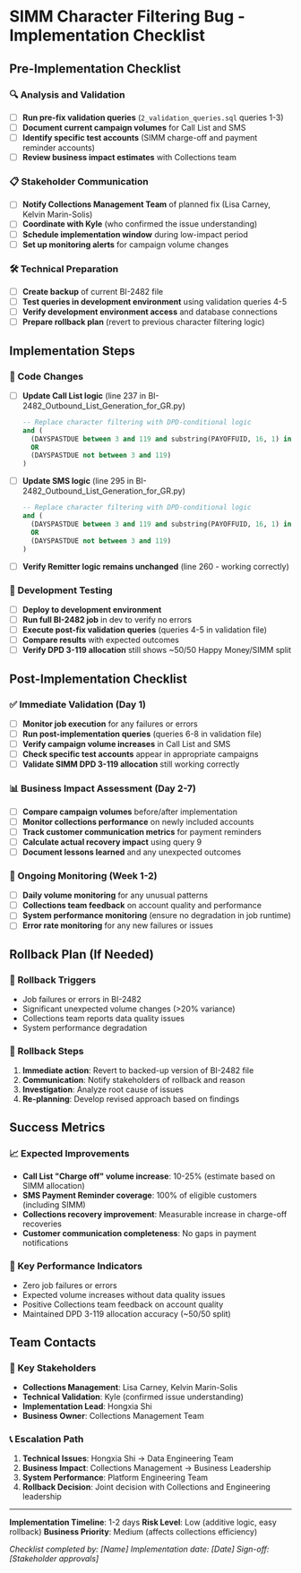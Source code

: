 # SIMM Character Filtering Bug - Implementation Checklist

## Pre-Implementation Checklist

### 🔍 Analysis and Validation
- [ ] **Run pre-fix validation queries** (`2_validation_queries.sql` queries 1-3)
- [ ] **Document current campaign volumes** for Call List and SMS
- [ ] **Identify specific test accounts** (SIMM charge-off and payment reminder accounts)
- [ ] **Review business impact estimates** with Collections team

### 📋 Stakeholder Communication
- [ ] **Notify Collections Management Team** of planned fix (Lisa Carney, Kelvin Marin-Solis)
- [ ] **Coordinate with Kyle** (who confirmed the issue understanding)
- [ ] **Schedule implementation window** during low-impact period
- [ ] **Set up monitoring alerts** for campaign volume changes

### 🛠️ Technical Preparation
- [ ] **Create backup** of current BI-2482 file
- [ ] **Test queries in development environment** using validation queries 4-5
- [ ] **Verify development environment access** and database connections
- [ ] **Prepare rollback plan** (revert to previous character filtering logic)

## Implementation Steps

### 📝 Code Changes
- [ ] **Update Call List logic** (line 237 in BI-2482_Outbound_List_Generation_for_GR.py)
  ```sql
  -- Replace character filtering with DPD-conditional logic
  and (
    (DAYSPASTDUE between 3 and 119 and substring(PAYOFFUID, 16, 1) in ('0', '1', '2', '3', '4', '5', '6', '7'))
    OR
    (DAYSPASTDUE not between 3 and 119)
  )
  ```

- [ ] **Update SMS logic** (line 295 in BI-2482_Outbound_List_Generation_for_GR.py)
  ```sql
  -- Replace character filtering with DPD-conditional logic
  and (
    (DAYSPASTDUE between 3 and 119 and substring(PAYOFFUID, 16, 1) in ('0', '1', '2', '3', '4', '5', '6', '7'))
    OR
    (DAYSPASTDUE not between 3 and 119)
  )
  ```

- [ ] **Verify Remitter logic remains unchanged** (line 260 - working correctly)

### 🧪 Development Testing
- [ ] **Deploy to development environment**
- [ ] **Run full BI-2482 job** in dev to verify no errors
- [ ] **Execute post-fix validation queries** (queries 4-5 in validation file)
- [ ] **Compare results** with expected outcomes
- [ ] **Verify DPD 3-119 allocation** still shows ~50/50 Happy Money/SIMM split

## Post-Implementation Checklist

### ✅ Immediate Validation (Day 1)
- [ ] **Monitor job execution** for any failures or errors
- [ ] **Run post-implementation queries** (queries 6-8 in validation file)
- [ ] **Verify campaign volume increases** in Call List and SMS
- [ ] **Check specific test accounts** appear in appropriate campaigns
- [ ] **Validate SIMM DPD 3-119 allocation** still working correctly

### 📊 Business Impact Assessment (Day 2-7)
- [ ] **Compare campaign volumes** before/after implementation
- [ ] **Monitor collections performance** on newly included accounts
- [ ] **Track customer communication metrics** for payment reminders
- [ ] **Calculate actual recovery impact** using query 9
- [ ] **Document lessons learned** and any unexpected outcomes

### 🔄 Ongoing Monitoring (Week 1-2)
- [ ] **Daily volume monitoring** for any unusual patterns
- [ ] **Collections team feedback** on account quality and performance
- [ ] **System performance monitoring** (ensure no degradation in job runtime)
- [ ] **Error rate monitoring** for any new failures or issues

## Rollback Plan (If Needed)

### 🚨 Rollback Triggers
- Job failures or errors in BI-2482
- Significant unexpected volume changes (>20% variance)
- Collections team reports data quality issues
- System performance degradation

### 🔄 Rollback Steps
1. **Immediate action**: Revert to backed-up version of BI-2482 file
2. **Communication**: Notify stakeholders of rollback and reason
3. **Investigation**: Analyze root cause of issues
4. **Re-planning**: Develop revised approach based on findings

## Success Metrics

### 📈 Expected Improvements
- **Call List "Charge off" volume increase**: 10-25% (estimate based on SIMM allocation)
- **SMS Payment Reminder coverage**: 100% of eligible customers (including SIMM)
- **Collections recovery improvement**: Measurable increase in charge-off recoveries
- **Customer communication completeness**: No gaps in payment notifications

### 🎯 Key Performance Indicators
- Zero job failures or errors
- Expected volume increases without data quality issues
- Positive Collections team feedback on account quality
- Maintained DPD 3-119 allocation accuracy (~50/50 split)

## Team Contacts

### 👥 Key Stakeholders
- **Collections Management**: Lisa Carney, Kelvin Marin-Solis
- **Technical Validation**: Kyle (confirmed issue understanding)
- **Implementation Lead**: Hongxia Shi
- **Business Owner**: Collections Management Team

### 📞 Escalation Path
1. **Technical Issues**: Hongxia Shi → Data Engineering Team
2. **Business Impact**: Collections Management → Business Leadership
3. **System Performance**: Platform Engineering Team
4. **Rollback Decision**: Joint decision with Collections and Engineering leadership

---

**Implementation Timeline**: 1-2 days
**Risk Level**: Low (additive logic, easy rollback)
**Business Priority**: Medium (affects collections efficiency)

*Checklist completed by: [Name]*
*Implementation date: [Date]*
*Sign-off: [Stakeholder approvals]*
